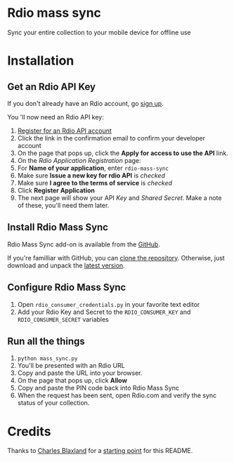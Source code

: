 # Rdio mass sync
Sync your entire collection to your mobile device for offline use

# Installation

## Get an Rdio API Key
If you don't already have an Rdio account, go [sign up](http://www.rdio.com/signup/).

You 'll now need an Rdio API key:

1. [Register for an Rdio API account](http://developer.rdio.com/member/register)
1. Click the link in the confirmation email to confirm your developer account
1. On the page that pops up, click the **Apply for access to use the API** link. 
1. On the *Rdio Application Registration* page:
 1. For **Name of your application**, enter `rdio-mass-sync`
 1. Make sure **Issue a new key for rdio API** is *checked*
 1. Make sure **I agree to the terms of service** is *checked*
 1. Click **Register Application**
1. The next page will show your API *Key* and *Shared Secret*. Make a note of these, you'll need them later.

## Install Rdio Mass Sync
Rdio Mass Sync add-on is available from the [GitHub](https://github.com/johnzimmerman/rdio-mass-sync).

If you're familliar with GitHub, you can [clone the repository](https://github.com/johnzimmerman/rdio-mass-sync). 
Otherwise, just download and unpack the [latest version](https://github.com/johnzimmerman/rdio-mass-sync/zipball/master).

## Configure Rdio Mass Sync
1. Open `rdio_consumer_credentials.py` in your favorite text editor
1. Add your Rdio Key and Secret to the `RDIO_CONSUMER_KEY` and `RDIO_CONSUMER_SECRET` variables

## Run all the things
1. `python mass_sync.py`
1. You'll be presented with an Rdio URL
1. Copy and paste the URL into your browser.
1. On the page that pops up, click **Allow**
1. Copy and paste the PIN code back into Rdio Mass Sync
1. When the request has been sent, open Rdio.com and verify the sync status of your collection.

# Credits
Thanks to [Charles Blaxland](https://github.com/ampedandwired) for a [starting point](https://github.com/ampedandwired/rdio-xbmc/wiki) for this README.
